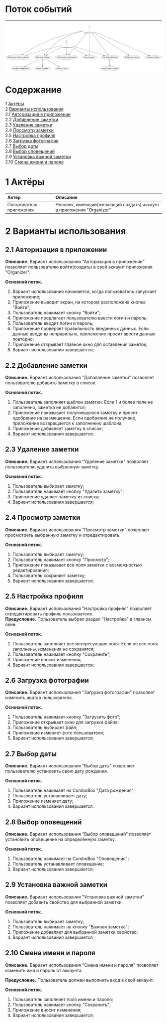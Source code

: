 # Поток событий
---

![UseCase](../images/UseCaseDiagram.png)

# Содержание
1 [Актёры](#1) <br>
2 [Варианты использования](#2) <br>
2.1 [Авторизация в приложении](#2.1) <br>
2.2 [Добавление заметки](#2.2) <br>
2.3 [Удаление заметки](#2.3) <br>
2.4 [Просмотр заметки](#2.4) <br>
2.5 [Настройка профиля](#2.5) <br>
2.6 [Загрузка фотографии](#2.6) <br>
2.7 [Выбор даты](#2.7) <br>
2.8 [Выбор оповещений](#2.8) <br>
2.9 [Установка важной заметки](#2.9) <br>
2.10 [Смена имени и пароля](#2.10) <br>
<a name="1"/>

# 1 Актёры

| Актёр | Описание |
|:--|:--|
| Пользователь приложения | Человек, имеющий(желающий создать) аккаунт в приложении "Organizer" |

<a name="2"/>

# 2 Варианты использования

<a name="2.1"/>

## 2.1 Авторизация в приложении

**Описание.** Вариант использования "Авторизация в приложении" позволяет пользователю войти(создать) в свой аккаунт приложения "Organizer".  

**Основной поток.**
1. Вариант использования начинается, когда пользователь запускает приложение;
2. Приложение выводит экран, на котором расположена кнопка "Войти";
3. Пользователь нажимает кнопку "Войти";
4. Приложение предлагает пользователю ввести логин и пароль;
5. Пользователь вводит логин и пароль;
6. Приложение проверяет правильность введенных данных. Если данные введены неправильно, приложение просит ввести данные повторно;
7. Приложение открывает главное окно для оставления заметок;
8. Вариант использования завершается;

<a name="2.2"/>

## 2.2 Добавление заметки

**Описание.** Вариант использования "Добавление заметки" позволяет пользователю добавить заметку в список.  

**Основной поток.**
1. Пользователь заполняет шаблон заметки. Если 1 и более поле не заполнено, заметка не добавится;
2. Приложение показывает получившуюся заметку и просит одобрение на размещение. Если одобрение не получено, приложение возвращается к заполнению шаблона;
3. Приложение добавляет заметку в список;
4. Вариант использования завершается;

<a name="2.3"/>

## 2.3 Удаление заметки

**Описание.** Вариант использования "Удаление заметки" позволяет пользователю удалить выбранную заметку.

**Основной поток.**
1. Пользователь выбирает заметку;
2. Пользователь нажимает кнопку "Удалить заметку";
3. Приложение удаляет заметку из списка;
4. Вариант использования завершается;

<a name="2.4"/>

## 2.4 Просмотр заметки

**Описание.** Вариант использования "Просмотр заметки" позволяет просмотреть выбранную заметку и отредактировать.  

**Основной поток.**
1. Пользователь выбирает заметку;
2. Пользователь нажимает кнопку "Просмотр";
3. Приложение показывает все поля заметки с возможностью редактирования;
4. Пользователь сохраняет заметку;
5. Вариант использования завершается;

<a name="2.5"/>

## 2.5 Настройка профиля

**Описание.** Вариант использования "Настройка профиля" позволяет отредактировать профиль пользователя.  
**Предусловие.** Пользователь выбрал раздел "Настройка" в главном окне.

**Основной поток.**
1. Пользователь заполняет все интересующие поля. Если не все поля заполнены, изменения не сохранятся;
2. Пользователь нажимает кнопку "Сохранить";
3. Приложение вносит изменения;
4. Вариант использования завершается;

<a name="2.6"/>

## 2.6 Загрузка фотографии

**Описание.** Вариант использования "Загрузка фотографии" позволяет изменить аватар пользователя.

**Основной поток.**
1. Пользователь нажимает кнопку "Загрузить фото";
2. Приложение открывает окно для загрузки файла;
3. Пользователь выбирает файл;
4. Приложение изменяет фото пользователя;
5. Вариант использования завершается;

<a name="2.7"/>

## 2.7 Выбор даты

**Описание.** Вариант использования "Выбор даты" позволяет пользователю установить свою дату рождения.

**Основной поток.**
1. Пользователь нажимает на ComboBox "Дата рождения";
2. Пользователь устанавливает дату;
3. Приложение изменяет дату;
4. Вариант использования завершается.

<a name="2.8"/>

## 2.8 Выбор оповещений

**Описание.** Вариант использования "Выбор оповещений" позволяет установить оповещение на определённую заметку.

**Основной поток.**
1. Пользователь нажимает на ComboBox "Оповещения";
2. Пользователь устанавливает оповещение;
3. Вариант использования завершается;

<a name="2.9"/>

## 2.9 Установка важной заметки

**Описание.** Вариант использования "Установка важной заметки" позволяет добавить свойство для выбранной заметки.

**Основной поток.**
1. Пользователь выбирает заметку;
2. Пользователь нажимает на кнопку "Важная заметка";
3. Приложение добавляет для выбранной заметки свойство;
4. Вариант использования завершается;

<a name="2.10"/>

## 2.10 Смена имени и пароля

**Описание.** Вариант использования "Смена имени и пароля" позволяет изменить имя и пароль от аккаунта.

**Предусловие.** Пользователь должен выполнить вход в свой аккаунт.

**Основной поток.**
1. Пользователь заполняет поля имени и пароля;
2. Пользователь нажимает кнопку "Сохранить";
3. Приложение вносит изменения;
4. Вариант использования завершается;